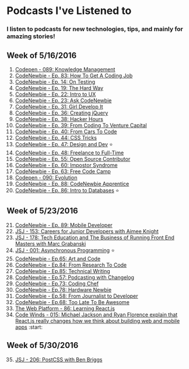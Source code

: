 # Podcasts I've Listened to

### I listen to podcasts for new technologies, tips, and mainly for amazing stories!

Week of 5/16/2016
-----------------
1. [Codepen - 089: Knowledge Management](https://blog.codepen.io/2016/05/10/089-knowledge-management/)
2. [CodeNewbie - Ep. 83: How To Get A Coding Job](http://www.codenewbie.org/podcast/how-to-get-a-coding-job)
3. [CodeNewbie - Ep. 14: On Testing](http://www.codenewbie.org/podcast/on-testing)
4. [CodeNewbie - Ep. 19: The Hard Way](http://www.codenewbie.org/podcast/the-hard-way)
5. [CodeNewbie - Ep. 22: Intro to UX](http://www.codenewbie.org/podcast/intro-to-ux)
6. [CodeNewbie - Ep. 23: Ask CodeNewbie](http://www.codenewbie.org/podcast/ask-codenewbie)
7. [CodeNewbie - Ep. 31: Girl Develop It](http://www.codenewbie.org/podcast/girl-develop-it)
8. [CodeNewbie - Ep. 36: Creating jQuery](http://www.codenewbie.org/podcast/creating-jquery)
9. [CodeNewbie - Ep. 38: Hacker Hours](http://www.codenewbie.org/podcast/hacker-hours)
10. [CodeNewbie - Ep. 39: From Coding To Venture Capital](http://www.codenewbie.org/podcast/from-coding-to-venture-capital)
11. [CodeNewbie - Ep. 40: From Cars To Code](http://www.codenewbie.org/podcast/from-cars-to-code)
12. [CodeNewbie - Ep. 44: CSS Tricks](http://www.codenewbie.org/podcast/css-tricks)
13. [CodeNewbie - Ep. 47: Design and Dev](http://www.codenewbie.org/podcast/design-and-dev) :star:
14. [CodeNewbie - Ep. 48: Freelance to Full-Time](http://www.codenewbie.org/podcast/freelance-to-full-time)
15. [CodeNewbie - Ep. 55: Open Source Contributor](http://www.codenewbie.org/podcast/open-source-contributor)
16. [CodeNewbie - Ep. 60: Impostor Syndrome](http://www.codenewbie.org/podcast/impostor-syndrome)
17. [CodeNewbie - Ep. 63: Free Code Camp](http://www.codenewbie.org/podcast/free-code-camp)
18. [Codepen - 090: Evolution](https://blog.codepen.io/2016/05/18/090-evolution/)
19. [CodeNewbie - Ep. 88: CodeNewbie Apprentice](http://www.codenewbie.org/podcast/codenewbie-apprentice)
20. [CodeNewbie - Ep. 86: Intro to Databases](http://www.codenewbie.org/podcast/intro-to-databases) :star:

Week of 5/23/2016
-----------------
21. [CodeNewbie - Ep. 89: Mobile Developer](http://www.codenewbie.org/podcast/mobile-developer)
22. [JSJ - 153: Careers for Junior Developers with Aimee Knight](https://devchat.tv/js-jabber/153-jsj-careers-for-junior-developers-with-aimee-knight)
23. [JSJ - 178: Tech Education and The Business of Running Front End Masters with Marc Grabanski](https://devchat.tv/js-jabber/178-jsj-tech-education-and-the-business-of-running-front-end-masters-with-marc-grabanski)
24. [JSJ - 001: Asynchronous Programming](https://devchat.tv/js-jabber/001-jsj-asynchronous-programming) :star:
25. [CodeNewbie - Ep.65: Art and Code](http://www.codenewbie.org/podcast/art-and-code)
26. [CodeNewbie - Ep.84: From Research To Code](http://www.codenewbie.org/podcast/from-research-to-code)
27. [CodeNewbie - Ep.85: Technical Writing](http://www.codenewbie.org/podcast/technical-writing)
28. [CodeNewbie - Ep.57: Podcasting with Changelog](http://www.codenewbie.org/podcast/podcasting-with-changelog)
29. [CodeNewbie - Ep.73: Coding Chef](http://www.codenewbie.org/podcast/coding-chef)
30. [CodeNewbie - Ep.78: Hardware Newbie](http://www.codenewbie.org/podcast/hardware-newbie)
31. [CodeNewbie - Ep.58: From Journalist to Developer](http://www.codenewbie.org/podcast/from-journalist-to-developer)
32. [CodeNewbie - Ep.68: Too Late To Be Awesome](http://www.codenewbie.org/podcast/too-late-to-be-awesome)
33. [The Web Platform - 86: Learning React.js](http://thewebplatformpodcast.com/86-learning-reactjs)
34. [Code Winds - 015: Michael Jackson and Ryan Florence explain that React.js really changes how we think about building web and mobile apps](http://codewinds.com/podcast/015.html) :start:

Week of 5/30/2016
-----------------
35. [JSJ - 206: PostCSS with Ben Briggs](https://devchat.tv/js-jabber/206-jsj-postcss-with-ben-briggs)